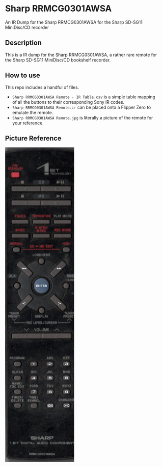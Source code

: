 # Sharp RRMCG0301AWSA
An IR Dump for the Sharp RRMCG0301AWSA for the Sharp SD-SG11 MiniDisc/CD recorder

## Description
This is a IR dump for the Sharp RRMCG0301AWSA, a rather rare remote for the Sharp SD-SG11 MiniDisc/CD bookshelf recorder.

## How to use
This repo includes a handful of files.

- `Sharp RRMCG0301AWSA Remote - IR Table.csv` is a simple table mapping of all the buttons to their corresponding Sony IR codes.
- `Sharp RRMCG0301AWSA Remote.ir` can be placed onto a Flipper Zero to emulate the remote.
- `Sharp RRMCG0301AWSA Remote.jpg` is literally a picture of the remote for your reference.

## Picture Reference

![picture of the remote](/Sharp%20RRMCG0301AWSA%20Remote%20-%20Photo.jpg)
